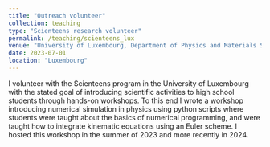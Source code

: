 ```yaml
---
title: "Outreach volunteer"
collection: teaching
type: "Scienteens research volunteer"
permalink: /teaching/scienteens_lux
venue: "University of Luxembourg, Department of Physics and Materials Science"
date: 2023-07-01
location: "Luxembourg"
---
```


I volunteer with the Scienteens program in the University of Luxembourg with the stated goal of introducing scientific activities to high school students through hands-on workshops. 
To this end I wrote a [workshop](https://github.com/wpineros/p/blob/master/files/intro_python_modeling.pdf) introducing numerical simulation in physics using python scripts where students were taught about the basics of numerical programming, and were 
taught how to integrate kinematic equations using an Euler scheme. I hosted this workshop in the summer of 2023 and more recently in 2024.
